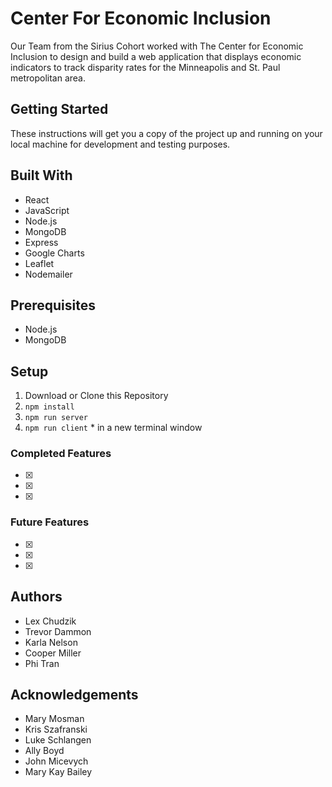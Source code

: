 # Center For Economic Inclusion

Our Team from the Sirius Cohort worked with The Center for Economic Inclusion to design and build a web application that displays economic indicators to track disparity rates for the Minneapolis and St. Paul metropolitan area.

## Getting Started
These instructions will get you a copy of the project up and running on your local machine for development and testing purposes.

## Built With
- React
- JavaScript
- Node.js
- MongoDB
- Express
- Google Charts
- Leaflet 
- Nodemailer

## Prerequisites
- Node.js
- MongoDB

## Setup
1. Download or Clone this Repository
2. `npm install`
3. `npm run server` 
4. `npm run client` * in a new terminal window

### Completed Features

- [x] 
- [x]
- [x]

### Future Features

- [x] 
- [x]
- [x]

## Authors
- Lex Chudzik
- Trevor Dammon
- Karla Nelson
- Cooper Miller
- Phi Tran

## Acknowledgements
- Mary Mosman 
- Kris Szafranski
- Luke Schlangen
- Ally Boyd
- John Micevych
- Mary Kay Bailey